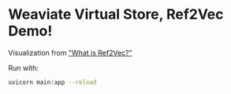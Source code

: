 # Weaviate Virtual Store, Ref2Vec Demo!

Visualization from <a href = "https://weaviate.io/blog/ref2vec-centroid">"What is Ref2Vec?"</a>

Run with:

```bash
uvicorn main:app --reload
```
